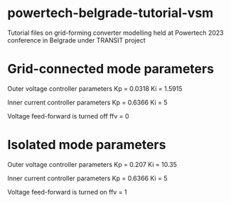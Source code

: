 # powertech-belgrade-tutorial-vsm

Tutorial files on grid-forming converter modelling held at Powertech 2023 conference in Belgrade under TRANSIT project

# Grid-connected mode parameters
Outer voltage controller parameters
Kp = 0.0318
Ki = 1.5915

Inner current controller parameters
Kp = 0.6366
Ki = 5

Voltage feed-forward is turned off
ffv = 0

# Isolated mode parameters
Outer voltage controller parameters
Kp = 0.207
Ki = 10.35

Inner current controller parameters
Kp = 0.6366
Ki = 5

Voltage feed-forward is turned on
ffv = 1
